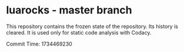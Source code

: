 # luarocks - master branch

This repository contains the frozen state of the repository.
Its history is cleared. It is used only for static code
analysis with Codacy.

Commit Time: 1734469230